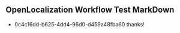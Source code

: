 ## OpenLocalization Workflow Test MarkDown
* 0c4c16dd-b625-4dd4-96d0-d459a48fba60 thanks!

<!--HONumber=Jul16_HO4-->


